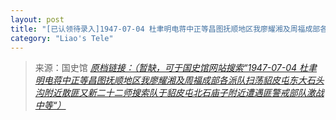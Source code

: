 ```yaml
---
layout: post
title: "[已认领待录入]1947-07-04 杜聿明电蒋中正等昌图抚顺地区我廖耀湘及周福成部各派队扫荡貂皮屯东大石头沟附近散匪又新二十二师搜索队于貂皮屯北石庙子附近遭遇匪警戒部队激战中等"
category: "Liao's Tele"
---
```



> 来源：国史馆 [*原档链接：（暂缺，可于国史馆网站搜索“1947-07-04 杜聿明电蒋中正等昌图抚顺地区我廖耀湘及周福成部各派队扫荡貂皮屯东大石头沟附近散匪又新二十二师搜索队于貂皮屯北石庙子附近遭遇匪警戒部队激战中等“）*]()

